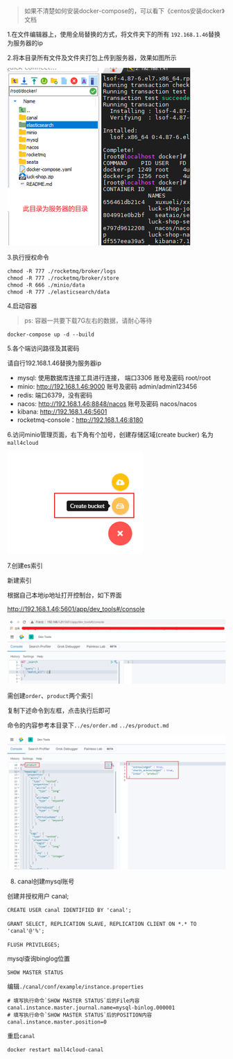 > 如果不清楚如何安装docker-compose的，可以看下《centos安装docker》文档

1.在文件编辑器上，使用全局替换的方式，将文件夹下的所有 `192.168.1.46`替换为服务器的ip

2.将本目录所有文件及文件夹打包上传到服务器，效果如图所示

![服务器上目录结构](../img/开发环境搭建/服务器上目录结构.png)

3.执行授权命令

```
chmod -R 777 ./rocketmq/broker/logs
chmod -R 777 ./rocketmq/broker/store
chmod -R 666 ./minio/data
chmod -R 777 ./elasticsearch/data
```

4.启动容器

> ps: 容器一共要下载7G左右的数据，请耐心等待

```
docker-compose up -d --build
```


5.各个端访问路径及其密码

请自行192.168.1.46替换为服务器ip

 - mysql: 使用数据库连接工具进行连接， 端口3306 账号及密码 root/root
 - minio: http://192.168.1.46:9000 账号及密码 admin/admin123456
 - redis: 端口6379，没有密码
 - nacos: http://192.168.1.46:8848/nacos 账号及密码 nacos/nacos
 - kibana: http://192.168.1.46:5601
 - rocketmq-console：http://192.168.1.46:8180


6.访问minio管理页面，右下角有个加号，创建存储区域(create bucker) 名为`mall4cloud`

![image-20210616090042502](../img/中间件安装/minio新建桶.png)

7.创建es索引

新建索引

根据自己本地ip地址打开控制台，如下界面

http://192.168.1.46:5601/app/dev_tools#/console

![image-20210621114010421](../img/中间件安装/es新建索引-1.png)

需创建`order`、`product`两个索引

复制下述命令到左框，点击执行后即可

命令的内容参考本目录下`../es/order.md` `../es/product.md`

![image-20210621131013166](../img/中间件安装/es新建索引-2.png)


8. canal创建mysql账号

创建并授权用户 canal;

```mysql
CREATE USER canal IDENTIFIED BY 'canal';

GRANT SELECT, REPLICATION SLAVE, REPLICATION CLIENT ON *.* TO 'canal'@'%';

FLUSH PRIVILEGES;
```

mysql查询binglog位置

```mysql
SHOW MASTER STATUS
```

编辑`./canal/conf/example/instance.properties`

```properties
# 填写执行命令`SHOW MASTER STATUS`后的File内容
canal.instance.master.journal.name=mysql-binlog.000001
# 填写执行命令`SHOW MASTER STATUS`后的POSITION内容
canal.instance.master.position=0
```

重启`canal`

```shell
docker restart mall4cloud-canal
```
